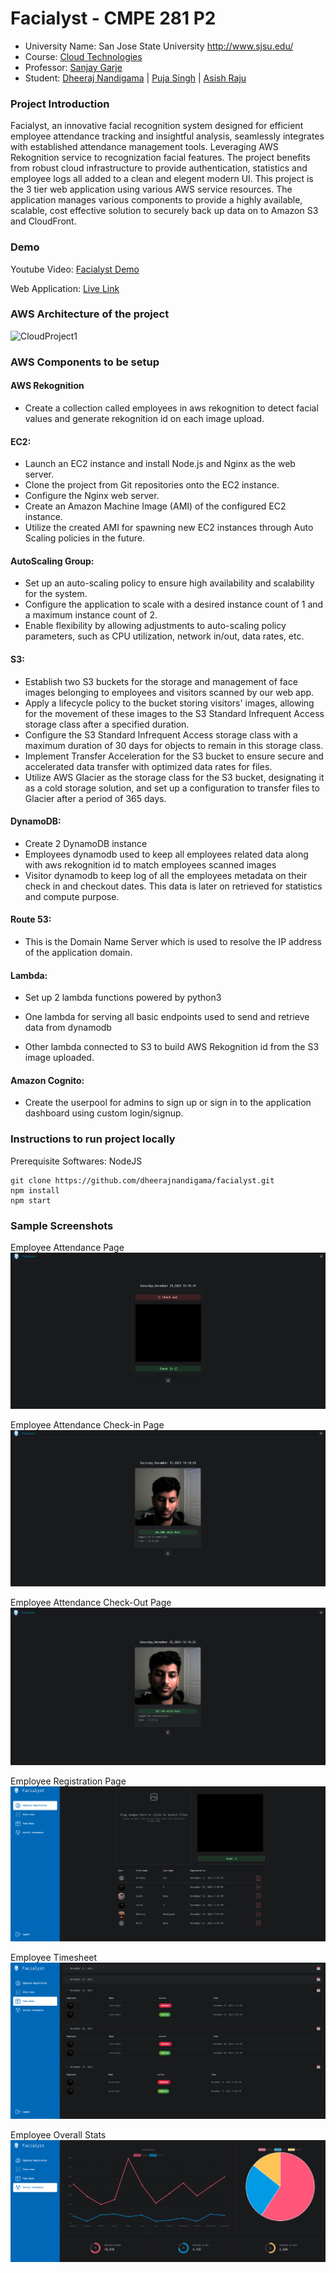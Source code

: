 # Facialyst - CMPE 281 P2
*	University Name: San Jose State University http://www.sjsu.edu/ 
*	Course: [Cloud Technologies](http://info.sjsu.edu/web-dbgen/catalog/courses/CMPE281.html)
*	Professor: [Sanjay Garje](https://www.linkedin.com/in/sanjaygarje/)
*	Student: [Dheeraj Nandigama](https://www.linkedin.com/in/dheeraj-nandigama/) | [Puja Singh]() | [Asish Raju](https://www.linkedin.com/in/asishraju/)

### Project Introduction

Facialyst, an innovative facial recognition system designed for efficient employee attendance tracking and insightful analysis, seamlessly integrates with established attendance management tools. Leveraging AWS Rekognition service to recognization facial features. The project benefits from robust cloud infrastructure to provide authentication, statistics and employee logs all added to a clean and elegent modern UI. This project is the 3 tier web application using various AWS service resources. The application manages various components to provide a highly available, scalable, cost effective solution to securely back up data on to Amazon S3 and CloudFront.

### Demo
Youtube Video: [Facialyst Demo]()

Web Application: [Live Link]()

### AWS Architecture of the project
![CloudProject1](https://user-images.githubusercontent.com/39228894/67639369-262c1f80-f8ac-11e9-8f90-4edd92196087.jpg)

### AWS Components to be setup

#### AWS Rekognition

- Create a collection called employees in aws rekognition to detect facial values and generate rekognition id on each image upload.

#### EC2: 

- Launch an EC2 instance and install Node.js and Nginx as the web server.
- Clone the project from Git repositories onto the EC2 instance.
- Configure the Nginx web server.
- Create an Amazon Machine Image (AMI) of the configured EC2 instance.
- Utilize the created AMI for spawning new EC2 instances through Auto Scaling policies in the future.

#### AutoScaling Group: 

- Set up an auto-scaling policy to ensure high availability and scalability for the system.
- Configure the application to scale with a desired instance count of 1 and a maximum instance count of 2.
- Enable flexibility by allowing adjustments to auto-scaling policy parameters, such as CPU utilization, network in/out, data rates, etc.

#### S3: 

- Establish two S3 buckets for the storage and management of face images belonging to employees and visitors scanned by our web app.
- Apply a lifecycle policy to the bucket storing visitors' images, allowing for the movement of these images to the S3 Standard Infrequent Access storage class after a specified duration.
- Configure the S3 Standard Infrequent Access storage class with a maximum duration of 30 days for objects to remain in this storage class.
- Implement Transfer Acceleration for the S3 bucket to ensure secure and accelerated data transfer with optimized data rates for files.
- Utilize AWS Glacier as the storage class for the S3 bucket, designating it as a cold storage solution, and set up a configuration to transfer files to Glacier after a period of 365 days.

#### DynamoDB: 

- Create 2 DynamoDB instance 
- Employees dynamodb used to keep all employees related data along with aws rekognition id to match employees scanned images
- Visitor dynamodb to keep log of all the employees metadata on their check in and checkout dates. This data is later on retrieved for statistics and compute purpose.


#### Route 53: 
- This is the Domain Name Server which is used to resolve the IP address of the application domain.


#### Lambda: 

- Set up 2 lambda functions powered by python3

- One lambda for serving all basic endpoints used to send and retrieve data from dynamodb

- Other lambda connected to S3 to build AWS Rekognition id from the S3 image uploaded.


#### Amazon Cognito: 

- Create the userpool for admins to sign up or sign in to the application dashboard using custom login/signup.

### Instructions to run project locally
Prerequisite Softwares: NodeJS

```
git clone https://github.com/dheerajnandigama/facialyst.git
npm install
npm start
```
### Sample Screenshots
Employee Attendance Page
![loginPage](./github/emp_scan.png)

Employee Attendance Check-in Page
![loginPage](./github/emp_scan_checkin.png)

Employee Attendance Check-Out Page
![loginPage](./github/emp_scan_checkout.png)

Employee Registration Page
![userPage](./github//emp_registration.png)

Employee Timesheet
![adminPage](./github//emp_time_sheet.png)

Employee Overall Stats
![adminPage](./github/emp_overall_stats.png)